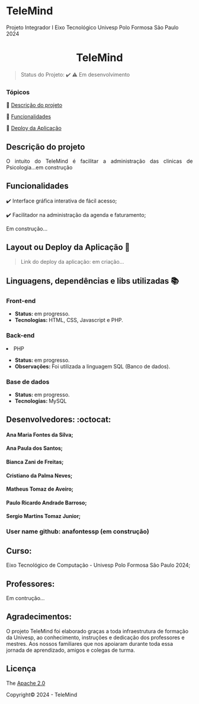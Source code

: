# TeleMind
Projeto Integrador I Eixo Tecnológico Univesp Polo Formosa São Paulo 2024


<div align="center">
    <h1>TeleMind</h1>

</div>

> Status do Projeto: :heavy_check_mark: :warning: Em desenvolvimento

### Tópicos 

:small_blue_diamond: [Descrição do projeto](#descrição-do-projeto)

:small_blue_diamond: [Funcionalidades](#funcionalidades)

:small_blue_diamond: [Deploy da Aplicação](#deploy-da-aplicação)


## Descrição do projeto 

<p align="justify">
O intuito do TeleMind é facilitar a administração das clinicas de Psicologia...em construção
</p>

## Funcionalidades

:heavy_check_mark: Interface gráfica interativa de fácil acesso;  

:heavy_check_mark: Facilitador na administração da agenda e faturamento;  

Em construção...


## Layout ou Deploy da Aplicação :dash:

> Link do deploy da aplicação: em criação...

## Linguagens, dependências e libs utilizadas :books:

<h3>Front-end</h3>
<ul>
    <li><b>Status: </b>em progresso.</li>
    <li><b>Tecnologias: </b>HTML, CSS, Javascript e PHP.</li>
</ul>
<h3>Back-end</h3>
    <li>PHP</li>
<ul>
    <li><b>Status: </b>em progresso.</li>   
    <li><b>Observações: </b> Foi utilizada a linguagem SQL (Banco de dados).</li>
</ul>
<h3>Base de dados</h3>
<ul>
    <li><b>Status: </b>em progresso.</li>
    <li><b>Tecnologias: </b>MySQL</li>
</ul>


## Desenvolvedores: :octocat:

<h4>Ana Maria Fontes da Silva;</h4>
<h4>Ana Paula dos Santos;</h4>
<h4>Bianca Zani de Freitas;</h4>
<h4>Cristiano da Palma Neves;</h4>
<h4>Matheus Tomaz de Aveiro;</h4>
<h4>Paulo Ricardo Andrade Barroso;</h4>
<h4>Sergio Martins Tomaz Junior;</h4>
 
<h3> User name github: anafontessp (em construção)</h2>



<h2>Curso:</h2> Eixo Tecnológico de Computação - Univesp Polo Formosa São Paulo 2024;

<h2>Professores:</h2> Em contrução... <br>

<p align="justify">
<h2>Agradecimentos:</h2> O projeto TeleMind foi elaborado graças a toda infraestrutura de formação da Univesp, ao conhecimento, instruções e dedicação dos professores e mestres. Aos nossos familiares que nos apoiaram durante toda essa jornada de aprendizado, amigos e colegas de turma. </p>

## Licença 

The [Apache 2.0]()

Copyright:copyright: 2024 - TeleMind



